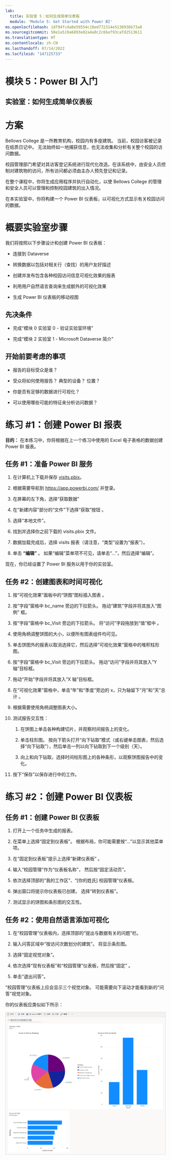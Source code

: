 ```yaml
---
lab:
  title: 实验室 5：如何生成简单仪表板
  module: 'Module 5: Get Started with Power BI'
ms.openlocfilehash: 1df94fcda0e59554c10ed772314e5138936b73a8
ms.sourcegitcommit: 50e1a519a6893e02a4a0c2c6bef93cafd2513611
ms.translationtype: HT
ms.contentlocale: zh-CN
ms.lasthandoff: 07/14/2022
ms.locfileid: "147125733"
---
```

# <a name="module-5-get-started-with-power-bi"></a>模块 5：Power BI 入门
## <a name="lab-how-to-build-a-simple-dashboard"></a>实验室：如何生成简单仪表板

# <a name="scenario"></a>方案

Bellows College 是一所教育机构，校园内有多座建筑。 当前，校园访客被记录在纸质日记中。 无法始终如一地捕获信息，也无法收集和分析有关整个校园的访问数据。

校园管理部门希望对其访客登记系统进行现代化改造。在该系统中，由安全人员控制对建筑物的访问，所有访问都必须由主办人预先登记和记录。

在整个课程中，你将生成应用程序并执行自动化，以使 Bellows College 的管理和安全人员可以管理和控制校园建筑的出入情况。

在本实验室中，你将构建一个 Power BI 仪表板，以可视化方式显示有关校园访问的数据。

# <a name="high-level-lab-steps"></a>概要实验室步骤

我们将按照以下步骤设计和创建 Power BI 仪表板：

-   连接到 Dataverse

-   转换数据以包括对相关行（查找）的用户友好描述

-   创建并发布包含各种校园访问信息可视化效果的报表

-   利用用户自然语言查询来生成额外的可视化效果

-   生成 Power BI 仪表板的移动视图

## <a name="prerequisites"></a>先决条件

-   完成“模块 0 实验室 0 - 验证实验室环境”

-   完成“模块 2 实验室 1 - Microsoft Dataverse 简介”

## <a name="things-to-consider-before-you-begin"></a>开始前要考虑的事项

-   报告的目标受众是谁？

-   受众将如何使用报告？ 典型的设备？ 位置？

-   你是否有足够的数据进行可视化？

-   可以使用哪些可能的特征来分析访问数据？

# <a name="exercise-1-create-power-bi-report"></a>练习 \#1：创建 Power BI 报表

**目的：** 在本练习中，你将根据在上一个练习中使用的 Excel 电子表格的数据创建 Power BI 报表。

## <a name="task-1-prepare-power-bi-service"></a>任务 \#1：准备 Power BI 服务

1.  在计算机上下载并保存 [visits.pbix](https://github.com/MicrosoftLearning/PL-900-Microsoft-Power-Platform-Fundamentals/raw/master/Allfiles/visits.pbix)。

2.  根据需要导航到 <https://app.powerbi.com/> 并登录。

3.  在屏幕的左下角，选择“获取数据”

4.  在“新建内容”部分的“文件”下选择“获取”按钮  。

5.  选择“本地文件”。

6.  找到并选择你之前下载的 visits.pbix 文件。

7.  数据加载完成后，选择 visits 报表（请注意，“类型”设置为“报表”）。 

8.  单击 **“编辑”** 。 如果“编辑”菜单项不可见，请单击“...”，然后选择“编辑”。  

现在，你已经设置了 Power BI 服务以用于你的实验室。 

## <a name="task-2-create-chart-and-time-visualizations"></a>任务 \#2：创建图表和时间可视化

1.  按“可视化效果”面板中的“饼图”图标插入图表 。

2.  按“字段”窗格中 bc_name 旁边的下拉箭头。 拖动“建筑”字段并将其放入“图例” 框。

3.  按“字段”窗格中 bc_Visit 旁边的下拉箭头。 将“访问”字段拖放到“值”框中 。

4.  使用角柄调整饼图的大小，以便所有图表组件均可见。

5.  单击饼图外的报表以取消选择它，然后选择“可视化效果”窗格中的堆积柱形图。

6.  按“字段”窗格中 bc_Visit 旁边的下拉箭头。 拖动“访问”字段并将其放入“Y 轴”目标框。

7.  拖动“开始”字段并将其放入“X 轴”目标框。

8.  在“可视化效果”窗格中，单击“年”和“季度”旁边的 x，只为轴留下“月”和“天”总计    。

9.  根据需要使用角柄调整图表大小。

10. 测试报告交互性：

    1.  在饼图上单击各种构建切片，并观察时间报告上的变化。

    2.  单击柱形图。 按向下箭头打开“向下钻取”模式（或右键单击图表，然后选择“向下钻取”），然后单击一列以向下钻取到下一个级别（天）。  
    
    3.  向上和向下钻取，选择时间柱形图上的各种条形，以观察饼图报告中的变化。

11. 按下“保存”以保存进行中的工作。

# <a name="exercise-2-create-power-bi-dashboard"></a>练习 \#2：创建 Power BI 仪表板

## <a name="task-1-create-power-bi-dashboard"></a>任务 \#1：创建 Power BI 仪表板

1.  打开上一个任务中生成的报表。

2.  在菜单上选择“固定到仪表板”。 根据布局，你可能需要按“...”以显示其他菜单项。

3.  在“固定到仪表板”提示上选择“新建仪表板” 。

4.  输入“校园管理”作为“仪表板名称”， 然后按“固定活动页”。

5.  依次选择顶部的“我的工作区”、“[你的姓氏] 校园管理”仪表板。

6.  弹出窗口将提示你仪表板已创建。 选择“转到仪表板”。

7.  测试显示的饼图和条形图的交互性。

## <a name="task-2-add-visualizations-using-natural-language"></a>任务 \#2：使用自然语言添加可视化

1.  在“校园管理”仪表板内，选择顶部的“提出与数据有关的问题”栏。

2.  输入问答区域中“按访问次数划分的建筑”。 将显示条形图。

3.  选择“固定视觉对象”。

4.  依次选择“现有仪表板”和“校园管理”仪表板，然后按“固定”  。

5.  单击“退出问答”。

“校园管理”仪表板上应会显示三个视觉对象。 可能需要向下滚动才能看到新的“问答”视觉对象。

你的仪表板应类似如下所示：

![](media/5-powerbi-result.png)
